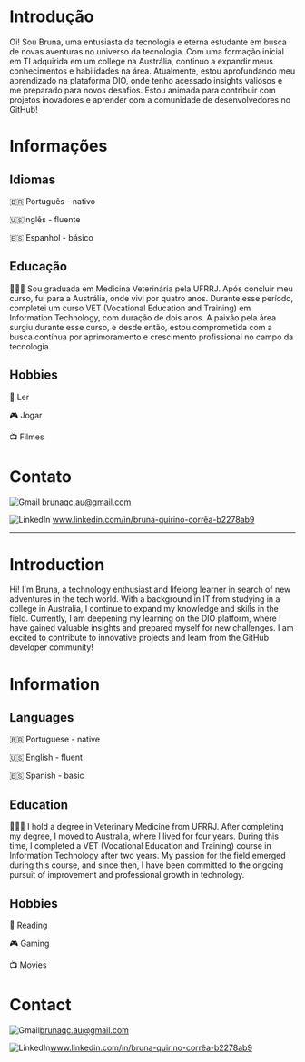 
# Introdução

Oi! Sou Bruna, uma entusiasta da tecnologia e eterna estudante em busca de novas aventuras no universo da tecnologia. Com uma formação inicial em TI adquirida em um college na Austrália, continuo a expandir meus conhecimentos e habilidades na área. Atualmente, estou aprofundando meu aprendizado na plataforma DIO, onde tenho acessado insights valiosos e me preparado para novos desafios. Estou animada para contribuir com projetos inovadores e aprender com a comunidade de desenvolvedores no GitHub!

# Informações

## Idiomas 

🇧🇷 Português - nativo

🇺🇸Inglês - fluente

🇪🇸 Espanhol - básico

## Educação

👩🏻‍🎓 Sou graduada em Medicina Veterinária pela UFRRJ. Após concluir meu curso, fui para a Austrália, onde vivi por quatro anos. Durante esse período, completei um curso VET (Vocational Education and Training) em Information Technology, com duração de dois anos. A paixão pela área surgiu durante esse curso, e desde então, estou comprometida com a busca contínua por aprimoramento e crescimento profissional no campo da tecnologia.

## Hobbies

📖 Ler

🎮 Jogar

📺 Filmes

# Contato

![Gmail](https://img.shields.io/badge/Gmail-D14836?style=for-the-badge&logo=gmail&logoColor=white) brunaqc.au@gmail.com

![LinkedIn](https://img.shields.io/badge/linkedin-%230077B5.svg?style=for-the-badge&logo=linkedin&logoColor=white) www.linkedin.com/in/bruna-quirino-corrêa-b2278ab9

------------------

# Introduction

Hi! I'm Bruna, a technology enthusiast and lifelong learner in search of new adventures in the tech world. With a background in IT from studying in a college in Australia, I continue to expand my knowledge and skills in the field. Currently, I am deepening my learning on the DIO platform, where I have gained valuable insights and prepared myself for new challenges. I am excited to contribute to innovative projects and learn from the GitHub developer community!

# Information

## Languages

🇧🇷 Portuguese - native

🇺🇸 English - fluent

🇪🇸 Spanish - basic

## Education

👩🏻‍🎓 I hold a degree in Veterinary Medicine from UFRRJ. After completing my degree, I moved to Australia, where I lived for four years. During this time, I completed a VET (Vocational Education and Training) course in Information Technology after two years. My passion for the field emerged during this course, and since then, I have been committed to the ongoing pursuit of improvement and professional growth in technology.

## Hobbies

📖 Reading

🎮 Gaming

📺 Movies

# Contact

![Gmail](https://img.shields.io/badge/Gmail-D14836?style=for-the-badge&logo=gmail&logoColor=white)brunaqc.au@gmail.com

![LinkedIn](https://img.shields.io/badge/linkedin-%230077B5.svg?style=for-the-badge&logo=linkedin&logoColor=white)www.linkedin.com/in/bruna-quirino-corrêa-b2278ab9

